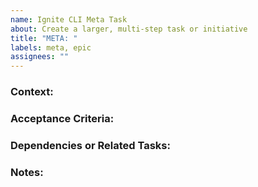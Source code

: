 ```yaml
---
name: Ignite CLI Meta Task
about: Create a larger, multi-step task or initiative
title: "META: "
labels: meta, epic
assignees: ""
---
```


### Context:

<!--
Provide the background and context for this meta task.

Consider:
- What larger goal or initiative is this meta task addressing?
- Why is it necessary to break this initiative into smaller sub-tasks or actions?
- Is this meta task part of a larger project or roadmap, and how does it align with ongoing development priorities?
- Are there specific milestones or deadlines associated with this meta task?
-->

### Acceptance Criteria:

<!--
Define what needs to happen for the entire meta task to be considered complete.

Consider:
- What are the concrete deliverables for each sub-task?
- How will you know when the overall goal has been met?
- Are there specific tests, benchmarks, or other criteria that need to be met for each sub-task to be considered complete?
-->

<!-- Break down the meta task into smaller, actionable tasks. Each task should be achievable on its own.

- [ ] Task 1: Description of the task
- [ ] Task 2: Description of the task
- [ ] Task 3: Description of the task

-->

### Dependencies or Related Tasks:

<!--
List any dependencies or tasks that are related to this meta task.

Consider:
- Are there other issues, features, or enhancements that need to be completed before this meta task can begin?
- Is this meta task dependent on any external factors such as third-party tools, upstream changes, or external collaborators?
- Are there ongoing discussions or other meta tasks related to this one that should be tracked or considered?
-->

### Notes:

<!--
Include any relevant links, documentation, or other context that would help in completing this meta task.

Consider:
- Are there relevant design documents, architecture diagrams, or technical specs that should be referenced?
- Are there specific constraints or challenges (e.g., time, resources, external dependencies) that could impact the completion of this meta task?
- Are there potential blockers or risks that might need to be addressed as part of this meta task?
-->
